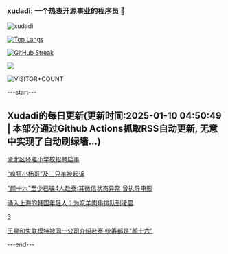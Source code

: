 ### xudadi: 一个热衷开源事业的程序员 👋

![xudadi](https://github-readme-stats-git-masterorgs-github-readme-stats-team.vercel.app/api?username=xudadi)

[![Top Langs](https://github-readme-stats.vercel.app/api/top-langs/?username=xudadi)](https://github.com/anuraghazra/github-readme-stats)

[![GitHub Streak](https://streak-stats.demolab.com?user=xudadi&locale=zh_Hans)](https://git.io/streak-stats)

![](https://raw.githubusercontent.com/xudadi/xudadi/main/assets/github-contribution-grid-snake.svg)

![VISITOR+COUNT](https://komarev.com/ghpvc/?username=xudadi&label=VISITOR+COUNT)


---start---

## Xudadi的每日更新(更新时间:2025-01-10 04:50:49 | 本部分通过Github Actions抓取RSS自动更新, 无意中实现了自动刷绿墙...)

[渝北区环雅小学校招聘启事](https://www.gongkaoleida.com/article/2260702)

[“疯狂小杨哥”及三只羊被起诉](https://m.163.com/news/article/JLG2B8GT051492T3.html)

["颜十六"至少已骗4人赴泰:其微信状态异常 曾执导电影](https://m.163.com/news/article/JLFUCKQK0001899N.html)

[涌入上海的韩国年轻人：为吃羊肉串排队到凌晨](https://m.163.com/news/article/JLFTDN68053469M5.html)

[3](https://m.163.com/touch/news/sub/domestic)

[王星和失联模特被同一公司介绍赴泰 统筹都是"颜十六"](https://m.163.com/news/article/JLFT78870001899N.html)

---end---
